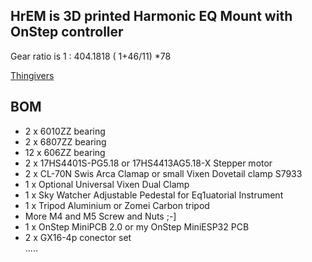 ## HrEM is 3D printed Harmonic EQ Mount  with OnStep  controller

Gear ratio is  1 : 404.1818     ( 1+46/11) *78 

[Thingivers](https://www.thingiverse.com/thing:5259291) 

## BOM

* 2 x 6010ZZ bearing
* 2 x 6807ZZ bearing
* 12 x 606ZZ  bearing
* 2 x 17HS4401S-PG5.18 or 17HS4413AG5.18-X Stepper motor
* 2 x CL-70N Swis Arca Clamap  or  small Vixen Dovetail clamp S7933
* 1 x Optional Universal Vixen Dual Clamp 
* 1 x Sky Watcher Adjustable Pedestal for Eq1uatorial Instrument
* 1 x Tripod  Aluminium or Zomei Carbon tripod
* More  M4 and M5  Screw and Nuts ;-]
* 1 x OnStep MiniPCB 2.0  or  my OnStep MiniESP32  PCB
* 2 x GX16-4p conector set  
.....

